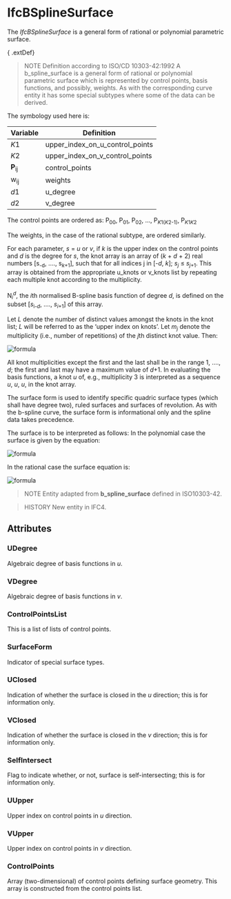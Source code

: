 # IfcBSplineSurface

The _IfcBSplineSurface_ is a general form of rational or polynomial parametric surface.

{ .extDef}
> NOTE Definition according to ISO/CD 10303-42:1992
> A b_spline_surface is a general form of rational or polynomial parametric surface which is represented by control points, basis functions, and possibly, weights. As with the corresponding curve entity it has some special subtypes where some of the data can be derived.

The symbology used here is:

Variable | Definition
--- | ---
<em>K</em>1 | upper_index_on_u_control_points
<em>K</em>2 | upper_index_on_v_control_points
<b>P</b><sub>ij</sub> | control_points
w<sub>ij</sub> | weights
<em>d</em>1 | u_degree
<em>d</em>2</td> | v_degree

The control points are ordered as: P<sub>00</sub>, P<sub>01</sub>, P<sub>02</sub>, ..., P<sub><em>K</em>1(<em>K</em>2-1)</sub>, P<sub><em>K</em>1<em>K</em>2</sub>

The weights, in the case of the rational subtype, are ordered similarly.

For each parameter, <em>s</em> = <em>u</em> or <em>v</em>, if <em>k</em> is the upper
index on the control points and <em>d</em> is the degree for <em>s</em>, the knot array is an array of (<em>k</em> +
<em>d</em> + 2) real numbers [s<sub>-d</sub>, ...., s<sub><em>k</em>+1</sub>], such that for all indices j in
[-<em>d</em>, <em>k</em>]; <em>s</em><sub><em>j</em></sub> &le; <em>s</em><sub><em>j</em>+1</sub>. This array is
obtained from the appropriate u_knots or v_knots list by repeating each multiple knot according to the
multiplicity.<br>
<br>
N<sub><em>i</em></sub><sup><em>d</em></sup>, the <em>i</em>th normalised B-spline basis function of degree <em>d</em>,
is defined on the subset [<em>s</em><sub>i-<em>d</em></sub>, ...., <em>s</em><sub><em>i</em>+1</sub>] of this
array.

Let <em>L</em> denote the number of distinct values amongst the knots in the knot list;
<em>L</em> will be referred to as the &lsquo;upper index on knots&rsquo;. Let <em>m</em><sub><em>j</em></sub> denote
the multiplicity (i.e., number of repetitions) of the <em>j</em>th distinct knot value. Then:

![formula](../../../../figures/ifcbsplinecurve-math2.gif)

All knot multiplicities except the first and the last shall be in the range 1, ...., <em>d</em>; the first and last may have a maximum value of <em>d</em>+1. In evaluating the basis functions, a knot <em>u</em> of, e.g., multiplicity 3 is interpreted as a sequence <em>u</em>, <em>u</em>, <em>u</em>, in the knot array.

The surface form is used to identify specific quadric surface types (which shall have degree two), ruled surfaces and surfaces of revolution. As with the b-spline curve, the surface form is informational only and the spline data takes precedence.

The surface is to be interpreted as follows: In the polynomial case the surface is
given by the equation:

![formula](../../../../figures/ifcbsplinesurface-math1.gif)

In the rational case the surface equation is:

![formula](../../../../figures/ifcbsplinesurface-math2.gif)

> NOTE Entity adapted from **b_spline_surface** defined in ISO10303-42.

> HISTORY New entity in IFC4.

## Attributes

### UDegree
Algebraic degree of basis functions in _u_.

### VDegree
Algebraic degree of basis functions in _v_.

### ControlPointsList
This is a list of lists of control points.

### SurfaceForm
Indicator of special surface types.

### UClosed
Indication of whether the surface is closed in the _u_ direction; this is for information only.

### VClosed
Indication of whether the surface is closed in the _v_ direction; this is for information only.

### SelfIntersect
Flag to indicate whether, or not, surface is self-intersecting; this is for information only.

### UUpper
Upper index on control points in _u_ direction.

### VUpper
Upper index on control points in _v_ direction.

### ControlPoints
Array (two-dimensional) of control points defining surface geometry. This array is constructed from the control points list.

